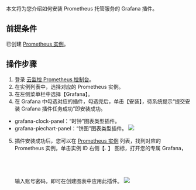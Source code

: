 本文将为您介绍如何安装 Prometheus 托管服务的 Grafana 插件。

## 前提条件

已创建 [ Prometheus 实例](https://cloud.tencent.com/document/product/248/48690)。

## 操作步骤

1. 登录 [云监控 Prometheus 控制台](https://console.cloud.tencent.com/monitor/prometheus)。
2. 在实例列表中，选择对应的 Prometheus 实例。
3. 在左侧菜单栏中选择【Grafana】。
4. 在 Grafana 中勾选对应的插件，勾选完后，单击【安装】，待系统提示“提交安装 Grafana 插件任务成功”即安装成功。
 - grafana-clock-panel：“时钟”图表类型插件。
 - grafana-piechart-panel：“饼图”图表类型插件。
   ![](https://main.qcloudimg.com/raw/74e8f3a097815ad192882d743529afc4.png)
5. 插件安装成功后，您可以在 [Prometheus 实例](https://console.cloud.tencent.com/monitor/prometheus) 列表，找到对应的 Prometheus 实例，单击实例 ID 右侧【<img src="https://main.qcloudimg.com/raw/978c842f0c093a31df8d5240dd01016d.png" width="2%">】 图标，打开您的专属 Grafana，输入账号密码，即可在创建图表中应用此插件。
   ![](https://main.qcloudimg.com/raw/513b8665dcdd66415b9ad2f66ae8ab80.png)
